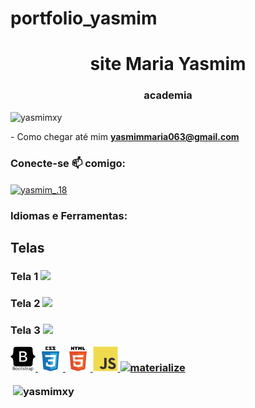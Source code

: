 # portfolio_yasmim<h1 align="center">site Maria Yasmim</h1><h3 align="center">academia</h3><p align="left"> <img src="https://komarev.com/ghpvc/?username=yasmimxy&label=Profile%20views&color=0e75b6&style=flat" alt="yasmimxy" /> </p>- Como chegar até mim **yasmimmaria063@gmail.com**

<h3 align="left">Conecte-se 📫 comigo:</h3>





<p align=" left">
<a href="https://instagram.com/yasmim_.18" target="blank"><img align="center" src="https://raw.githubusercontent.com/rahuldkjain/github-profile-readme-generator/master/src/images/icons/Social/instagram.svg" alt="yasmim_.18" height="30" width="40" /></a></p><h3 align="left">Idiomas e Ferramentas:</h3>

<h2>Telas</h2>

<h3>Tela 1</3>
<img src=./.jpeg1>

<h3>Tela 2</3>
<img src=./.jpeg2>

<h3>Tela 3</3>
<img src=./.jpeg3>

<p align="esquerda"> <a href="https://getbootstrap.com" target="_blank" rel="noreferrer"> <img src="https://raw.githubusercontent.com/devicons/devicon/master/icons/bootstrap/bootstrap-plain-wordmark.svg" alt="bootstrap" width="40" height="40"/> </a> <a href="https://www.w3schools.com/css/" target="_blank" rel="noreferrer"> <img src="https://raw.githubusercontent.com/devicons/devicon/master/icons/css3/css3-original-wordmark.svg" alt="css3" width="40" height="40"/> </a> <a href="https://www.w3.org/html/" target="_blank" rel="noreferrer"> <img src="https://raw.githubusercontent.com/devicons/devicon/master/icons/html5/html5-original-wordmark.svg" alt="html5" width="40" height="40"/> </a> <a href="https://developer.mozilla.org/en-US/docs/Web/JavaScript" target="_blank" rel="noreferrer"> <img src="https://raw.githubusercontent.com/devicons/devicon/master/icons/javascript/javascript-original.svg" alt="javascript" width="40" height="40"/> </a> <a href="https://materializecss.com/" target="_blank" rel="noreferrer"> <img src="https://raw.githubusercontent.com/prplx/svg-logos/5585531d45d294869c4eaab4d7cf2e9c167710a9/svg/materialize.svg" alt="materialize" width="40" height="40"/> </a> </p>

<p>&nbsp;<img align="center" src="https://github-readme-stats.vercel.app/api?username=yasmimxy&show_icons=true&locale=en" alt="yasmimxy" /></p>
